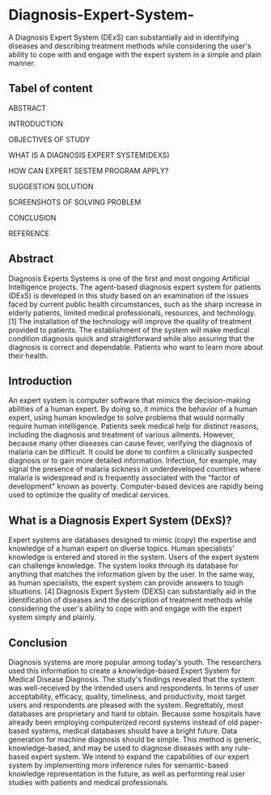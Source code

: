 # Diagnosis-Expert-System-
A Diagnosis Expert System (DExS) can substantially aid in identifying diseases and describing treatment methods while considering the user's ability to cope with and engage with the expert system in a simple and plain manner.
## Tabel of content

ABSTRACT

INTRODUCTION 

OBJECTIVES OF STUDY 

WHAT IS A DIAGNOSIS EXPERT SYSTEM(DEXS)

HOW CAN EXPERT SESTEM PROGRAM APPLY?

SUGGESTION SOLUTION 

SCREENSHOTS OF SOLVING PROBLEM

CONCLUSION

REFERENCE

## Abstract 
Diagnosis Experts Systems is one of the first and most ongoing Artificial Intelligence projects. The
agent-based diagnosis expert system for patients (DExS) is developed in this study based on an 
examination of the issues faced by current public health circumstances, such as the sharp 
increase in elderly patients, limited medical professionals, resources, and technology. [1]
The installation of the technology will improve the quality of treatment provided to patients. The 
establishment of the system will make medical condition diagnosis quick and straightforward 
while also assuring that the diagnosis is correct and dependable. Patients who want to learn 
more about their health.
## Introduction 
An expert system is computer software that mimics the decision-making abilities of a human 
expert. By doing so, it mimics the behavior of a human expert, using human knowledge to solve 
problems that would normally require human intelligence. Patients seek medical help for distinct 
reasons, including the diagnosis and treatment of various ailments. However, because many 
other diseases can cause fever, verifying the diagnosis of malaria can be difficult. It could be 
done to confirm a clinically suspected diagnosis or to gain more detailed information. Infection, 
for example, may signal the presence of malaria sickness in underdeveloped countries where 
malaria is widespread and is frequently associated with the "factor of development" known as 
poverty. Computer-based devices are rapidly being used to optimize the quality of medical 
services.
## What is a Diagnosis Expert System (DExS)?
Expert systems are databases designed to mimic (copy) the expertise and knowledge of a human 
expert on diverse topics. Human specialists' knowledge is entered and stored in the system. 
Users of the expert system can challenge knowledge. The system looks through its database for 
anything that matches the information given by the user. In the same way, as human specialists,
the expert system can provide answers to tough situations. [4] Diagnosis Expert System (DEXS) 
can substantially aid in the identification of diseases and the description of treatment methods 
while considering the user's ability to cope with and engage with the expert system simply and 
plainly.
## Conclusion 
Diagnosis systems are more popular among today's youth. The researchers used this information 
to create a knowledge-based Expert System for Medical Disease Diagnosis. The study's findings 
revealed that the system was well-received by the intended users and respondents. In terms of 
user acceptability, efficacy, quality, timeliness, and productivity, most target users and 
respondents are pleased with the system. Regrettably, most databases are proprietary and hard 
to obtain. Because some hospitals have already been employing computerized record systems 
instead of old paper-based systems, medical databases should have a bright future. Data 
generation for machine diagnosis should be simple. This method is generic, knowledge-based, 
and may be used to diagnose diseases with any rule-based expert system. We intend to expand 
the capabilities of our expert system by implementing more inference rules for semantic-based
knowledge representation in the future, as well as performing real user studies with patients and 
medical professionals.
